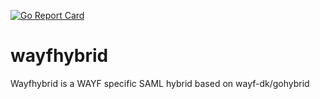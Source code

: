 [![Go Report Card](https://goreportcard.com/badge/github.com/wayf-dk/wayfhybrid)](https://goreportcard.com/report/github.com/wayf-dk/wayfhybrid)<br>
# wayfhybrid
Wayfhybrid is a WAYF specific SAML hybrid based on wayf-dk/gohybrid<br>

